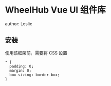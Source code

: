 # WheelHub Vue UI 组件库
author: Leslie

## 安装
使用该框架前，需要将 CSS 设置
```
* {
  padding: 0;
  margin: 0; 
  box-sizing: border-box; 
}
```